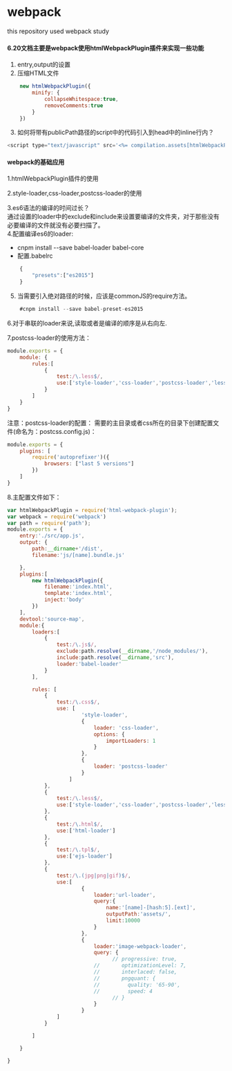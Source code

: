 # webpack
this repository used webpack study
#### 6.20文档主要是webpack使用htmlWebpackPlugin插件来实现一些功能
1. entry,output的设置
2. 压缩HTML文件
``` javascript
	new htmlWebpackPlugin({
		minify: {
			collapseWhitespace:true,
			removeComments:true
		}
	})
```
3. 如何将带有publicPath路径的script中的代码引入到head中的inline行内？

```javascript
<script type="text/javascript" src='<%= compilation.assets[htmlWebpackPlugin.files.chunks.main.entry.substr(htmlWebpackPlugin.files.publicPath.length)].source() %>'></script>
```
#### webpack的基础应用
1.htmlWebpackPlugin插件的使用

2.style-loader,css-loader,postcss-loader的使用

3.es6语法的编译的时间过长？<br>通过设置的loader中的exclude和include来设置要编译的文件夹，对于那些没有必要编译的文件就没有必要扫描了。<br>
4.配置编译es6的loader:
* cnpm install --save babel-loader babel-core
* 配置.babelrc<br>
```javascript
	{
		"presets":["es2015"]
	}
```
5. 当需要引入绝对路径的时候，应该是commonJS的require方法。
```javascript
	#cnpm install --save babel-preset-es2015
```
6.对于串联的loader来说,读取或者是编译的顺序是从右向左.

7.postcss-loader的使用方法：
```javascript
module.exports = {
	module: {
		rules:[
			{
				test:/\.less$/,
				use:['style-loader','css-loader','postcss-loader','less-loader']
			}
		]
	}
}
```
注意：postcss-loader的配置：
需要的主目录或者css所在的目录下创建配置文件(命名为：postcss.config.js)：
```javascript
module.exports = {
    plugins: [
        require('autoprefixer')({
            browsers: ["last 5 versions"]
        })
    ]
}
```
8.主配置文件如下：
```javascript
var htmlWebpackPlugin = require('html-webpack-plugin');
var webpack = require('webpack')
var path = require('path');
module.exports = {
	entry:'./src/app.js',
	output: {
		path:__dirname+'/dist',
		filename:'js/[name].bundle.js'

	},
	plugins:[
		new htmlWebpackPlugin({
			filename:'index.html',
			template:'index.html',
			inject:'body'
		})
	],
	devtool:'source-map',
	module:{
		loaders:[
			{
				test:/\.js$/,
				exclude:path.resolve(__dirname,'/node_modules/'),
				include:path.resolve(__dirname,'src'),
				loader:'babel-loader'
			}
		],

		rules: [
			{
				test:/\.css$/,
				use: [
					    'style-loader',
					    {
					        loader: 'css-loader',
					        options: {
					            importLoaders: 1
					        }
					    },					                     
					    {
					        loader: 'postcss-loader'
					    }
					]
			},
			{
				test:/\.less$/,
				use:['style-loader','css-loader','postcss-loader','less-loader']
			},
			{
				test:/\.html$/,
				use:['html-loader']
			},
			{
				test:/\.tpl$/,
				use:['ejs-loader']
			},
			{
				test:/\.(jpg|png|gif)$/,
				use:[
						{
							loader:'url-loader',
							query:{
								name:'[name]-[hash:5].[ext]',
								outputPath:'assets/',
								limit:10000
							}
						},
						{
							loader:'image-webpack-loader',
							query: {
								  // progressive: true,
						    //       optimizationLevel: 7,
						    //       interlaced: false,
						    //       pngquant: {
						    //         quality: '65-90',
						    //         speed: 4
						          // }
							}
						}
				]
			}

		]

	}

}
```
